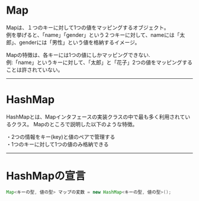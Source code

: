 # Map
Mapは、１つのキーに対して1つの値をマッピングするオブジェクト。   
例を挙げると、「name」「gender」という２つキーに対して、nameには「太郎」、genderには「男性」という値を格納するイメージ。

Mapの特徴は、各キーには1つの値にしかマッピングできない.   
例:「name」というキーに対して、「太郎」と「花子」2つの値をマッピングすることは許されていない。

---
# HashMap
HashMapとは、Mapインタフェースの実装クラスの中で最も多く利用されているクラス。
Mapのところで説明した以下のような特徴。

・2つの情報をキー(key)と値のペアで管理する   
・1つのキーに対して1つの値のみ格納できる

---
# HashMapの宣言
```java
Map<キーの型, 値の型> マップの変数 = new HashMap<キーの型, 値の型>();
```
